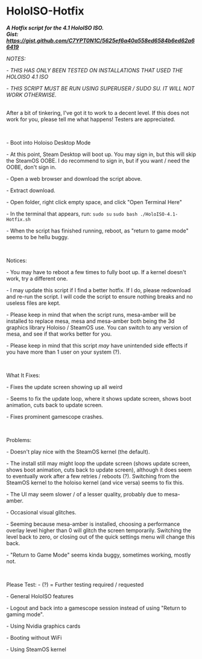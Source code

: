 # HoloISO-Hotfix
***A Hotfix script for the 4.1 HoloISO ISO.***
<br/>***Gist: https://gist.github.com/C7YPT0N1C/5625ef6a40a558ed6584b6ed62a66419***

*NOTES:*

\- *THIS HAS ONLY BEEN TESTED ON INSTALLATIONS THAT USED THE HOLOISO 4.1 ISO*

\- *THIS SCRIPT MUST BE RUN USING SUPERUSER / SUDO SU. IT WILL NOT WORK OTHERWISE.*


<br/>After a bit of tinkering, I've got it to work to a decent level. If this does not work for you, please tell me what happens! Testers are appreciated.

&#x200B;

\- Boot into Holoiso Desktop Mode

\- At this point, Steam Desktop will boot up. You may sign in, but this will skip the SteamOS OOBE. I do recommend to sign in, but if you want / need the OOBE, don't sign in.

\- Open a web browser and download the script above.

\- Extract download.

\- Open folder, right click empty space, and click "Open Terminal Here"

\- In the terminal that appears, run: 
`sudo su`
`sudo bash ./HoloISO-4.1-Hotfix.sh`

\- When the script has finished running, reboot, as "return to game mode" seems to be hellu buggy.

&#x200B;

Notices:

\- You may have to reboot a few times to fully boot up. If a kernel doesn't work, try a different one.

\- I may update this script if I find a better hotfix. If I do, please redownload and re-run the script. I will code the script to ensure nothing breaks and no useless files are kept.

\- Please keep in mind that when the script runs, mesa-amber will be installed to replace mesa, mesa and mesa-amber both being the 3d graphics library Holoiso / SteamOS use. You can switch to any version of mesa, and see if that works better for you.

\- Please keep in mind that this script *may* have unintended side effects if you have more than 1 user on your system (?).

&#x200B;

What It Fixes:

\- Fixes the update screen showing up all weird

\- Seems to fix the update loop, where it shows update screen, shows boot animation, cuts back to update screen.

\- Fixes prominent gamescope crashes.

&#x200B;

Problems:

\- Doesn't play nice with the SteamOS kernel (the default).

\- The install still may might loop the update screen (shows update screen, shows boot animation, cuts back to update screen), although it does seem to eventually work after a few retries / reboots (?). Switching from the SteamOS kernel to the holoiso kernel (and vice versa) seems to fix this.

\- The UI may seem slower / of a lesser quality, probably due to mesa-amber.

\- Occasional visual glitches.

\- Seeming because mesa-amber is installed, choosing a performance overlay level  higher than 0 will glitch the screen temporarily. Switching the level  back to zero, or closing out of the quick settings menu will change this  back.

\- "Return to Game Mode" seems kinda buggy, sometimes working, mostly not.

&#x200B;

Please Test:
\- (?) = Further testing required / requested

\- General HoloISO features

\- Logout and back into a gamescope session instead of using "Return to gaming mode".

\- Using Nvidia graphics cards

\- Booting without WiFi

\- Using SteamOS kernel
